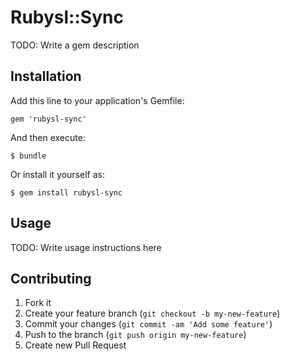# Rubysl::Sync

TODO: Write a gem description

## Installation

Add this line to your application's Gemfile:

    gem 'rubysl-sync'

And then execute:

    $ bundle

Or install it yourself as:

    $ gem install rubysl-sync

## Usage

TODO: Write usage instructions here

## Contributing

1. Fork it
2. Create your feature branch (`git checkout -b my-new-feature`)
3. Commit your changes (`git commit -am 'Add some feature'`)
4. Push to the branch (`git push origin my-new-feature`)
5. Create new Pull Request
